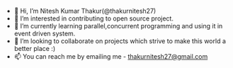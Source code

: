 - 👋 Hi, I’m Nitesh Kumar Thakur(@thakurnitesh27)
- 👀 I’m interested in contributing to open source project.
- 🌱 I’m currently learning parallel,concurrent programming and using it in event driven system.
- 💞️ I’m looking to collaborate on projects which strive to make this world a better place :)
- 📫 You can reach me by emailing me - thakurnitesh27@gmail.com

<!---
thakurnitesh27/thakurnitesh27 is a ✨ special ✨ repository because its `README.md` (this file) appears on your GitHub profile.
You can click the Preview link to take a look at your changes.
--->
